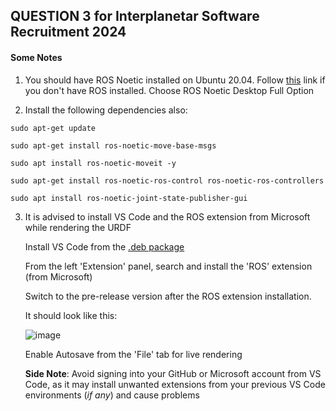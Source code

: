 ## QUESTION 3 for Interplanetar Software Recruitment 2024 


#### Some Notes

1.   You should have ROS Noetic installed on Ubuntu 20.04. Follow [this](https://wiki.ros.org/noetic/Installation/Ubuntu) link if you don't have ROS installed. Choose ROS Noetic Desktop Full Option

2.   Install the following dependencies also:

    
    sudo apt-get update
    
    sudo apt-get install ros-noetic-move-base-msgs

    sudo apt install ros-noetic-moveit -y

    sudo apt-get install ros-noetic-ros-control ros-noetic-ros-controllers
  
    sudo apt install ros-noetic-joint-state-publisher-gui

    

3.  It is advised to install VS Code and the ROS extension from Microsoft while rendering the URDF

    Install VS Code from the [.deb package](https://go.microsoft.com/fwlink/?LinkID=760868)

    From the left 'Extension' panel, search and install the 'ROS' extension (from Microsoft) 

    Switch to the pre-release version after the ROS extension installation.

    It should look like this:

    ![image](https://github.com/InterplanetarCodebase/six_dof_spatial_manipulator/assets/100117385/052afb70-e53e-4f97-8fb0-bfa48c3f9c73)

    Enable Autosave from the 'File' tab for live rendering

    <b>Side Note</b>: Avoid signing into your GitHub or Microsoft account from VS Code, as it may install unwanted extensions from your previous VS Code environments (_if any_) and cause problems
